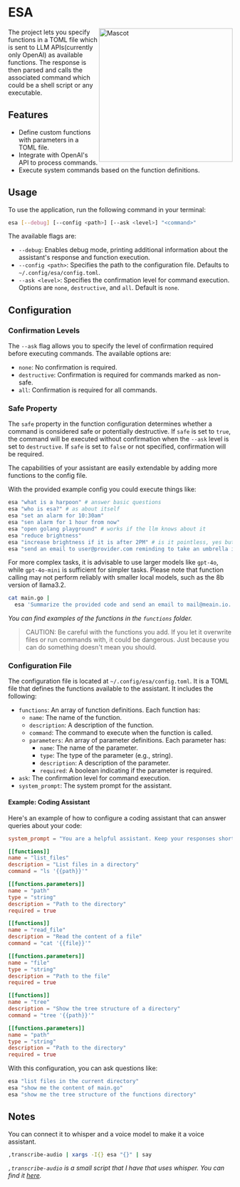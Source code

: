 # ESA

<img src="https://github.com/user-attachments/assets/5c2915ab-4a8e-4b49-b3b6-394d5644dac2" alt="Mascot" width="300" align="right"/>

The project lets you specify functions in a TOML file which is sent to
LLM APIs(currently only OpenAI) as available functions. The response
is then parsed and calls the associated command which could be a shell
script or any executable.

## Features

- Define custom functions with parameters in a TOML file.
- Integrate with OpenAI's API to process commands.
- Execute system commands based on the function definitions.

## Usage

To use the application, run the following command in your terminal:

```bash
esa [--debug] [--config <path>] [--ask <level>] "<command>"
```

The available flags are:
- `--debug`: Enables debug mode, printing additional information about the assistant's response and function execution.
- `--config <path>`: Specifies the path to the configuration file. Defaults to `~/.config/esa/config.toml`.
- `--ask <level>`: Specifies the confirmation level for command execution. Options are `none`, `destructive`, and `all`. Default is `none`.

## Configuration

### Confirmation Levels

The `--ask` flag allows you to specify the level of confirmation required before executing commands. The available options are:

-   `none`: No confirmation is required.
-   `destructive`: Confirmation is required for commands marked as non-safe.
-   `all`: Confirmation is required for all commands.

### Safe Property

The `safe` property in the function configuration determines whether a command is considered safe or potentially destructive. If `safe` is set to `true`, the command will be executed without confirmation when the `--ask` level is set to `destructive`. If `safe` is set to `false` or not specified, confirmation will be required.

The capabilities of your assistant are easily extendable by adding more functions to the config file.

With the provided example config you could execute things like:

```bash
esa "what is a harpoon" # answer basic questions
esa "who is esa?" # as about itself
esa "set an alarm for 10:30am"
esa "sen alarm for 1 hour from now"
esa "open golang playground" # works if the llm knows about it
esa "reduce brightness"
esa "increase brightness if it is after 2PM" # is it pointless, yes but it works
esa "send an email to user@provider.com reminding to take an umbrella if it will rain tomorrow" # something complex
```

For more complex tasks, it is advisable to use larger models like
`gpt-4o`, while `gpt-4o-mini` is sufficient for simpler tasks. Please
note that function calling may not perform reliably with smaller local
models, such as the 8b version of llama3.2.

``` bash
cat main.go |
  esa 'Summarize the provided code and send an email to mail@meain.io. Send the email only if it will not rain tonight. Also send a notification after that.'
```

_You can find examples of the functions in the `functions` folder._

> CAUTION: Be careful with the functions you add. If you let it
> overwrite files or run commands with, it could be dangerous. Just
> because you can do something doesn't mean you should.

### Configuration File

The configuration file is located at `~/.config/esa/config.toml`.  It
is a TOML file that defines the functions available to the
assistant. It includes the following:

-   `functions`: An array of function definitions. Each function has:
    -   `name`: The name of the function.
    -   `description`: A description of the function.
    -   `command`: The command to execute when the function is called.
    -   `parameters`: An array of parameter definitions. Each parameter has:
        -   `name`: The name of the parameter.
        -   `type`: The type of the parameter (e.g., string).
        -   `description`: A description of the parameter.
        -   `required`: A boolean indicating if the parameter is required.
-   `ask`: The confirmation level for command execution.
-   `system_prompt`: The system prompt for the assistant.

#### Example: Coding Assistant

Here's an example of how to configure a coding assistant that can answer queries about your code:

```toml
system_prompt = "You are a helpful assistant. Keep your responses short and to the point."

[[functions]]
name = "list_files"
description = "List files in a directory"
command = "ls '{{path}}'"

[[functions.parameters]]
name = "path"
type = "string"
description = "Path to the directory"
required = true

[[functions]]
name = "read_file"
description = "Read the content of a file"
command = "cat '{{file}}'"

[[functions.parameters]]
name = "file"
type = "string"
description = "Path to the file"
required = true

[[functions]]
name = "tree"
description = "Show the tree structure of a directory"
command = "tree '{{path}}'"

[[functions.parameters]]
name = "path"
type = "string"
description = "Path to the directory"
required = true
```

With this configuration, you can ask questions like:

```bash
esa "list files in the current directory"
esa "show me the content of main.go"
esa "show me the tree structure of the functions directory"
```

## Notes

You can connect it to whisper and a voice model to make it a voice assistant.

```bash
,transcribe-audio | xargs -I{} esa "{}" | say
```

_`,transcribe-audio` is a small script that I have that uses whisper. You can find it [here](https://github.com/meain/dotfiles/blob/master/scripts/.local/bin/random/%2Ctranscribe-audio)._

